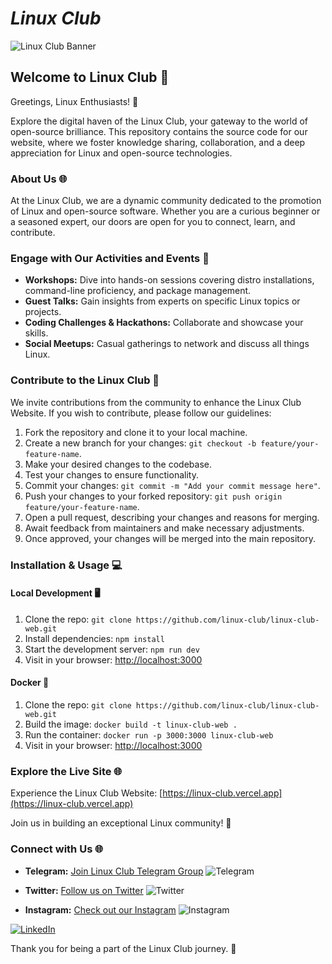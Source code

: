 # *Linux Club* 

![Linux Club Banner](/public/static/images/twitter-card.png)

<!-- Font Awesome Stylesheet -->
<link rel="stylesheet" href="https://cdnjs.cloudflare.com/ajax/libs/font-awesome/5.15.3/css/all.min.css" integrity="sha512-5AmDJ2AaaAriT+ctjI0GxqSQXr7ChHeF8MVFp+BUbM+X7e5sozQj3C3VpuFvIpS5zOnn24zi9BQa7EdEG8AaDg==" crossorigin="anonymous" />


## Welcome to Linux Club 🐧

Greetings, Linux Enthusiasts! 🚀

Explore the digital haven of the Linux Club, your gateway to the world of open-source brilliance. This repository contains the source code for our website, where we foster knowledge sharing, collaboration, and a deep appreciation for Linux and open-source technologies.

### About Us 🌐

At the Linux Club, we are a dynamic community dedicated to the promotion of Linux and open-source software. Whether you are a curious beginner or a seasoned expert, our doors are open for you to connect, learn, and contribute.

### Engage with Our Activities and Events 🚀

- **Workshops:** Dive into hands-on sessions covering distro installations, command-line proficiency, and package management.
- **Guest Talks:** Gain insights from experts on specific Linux topics or projects.
- **Coding Challenges & Hackathons:** Collaborate and showcase your skills.
- **Social Meetups:** Casual gatherings to network and discuss all things Linux.

### Contribute to the Linux Club 🤝

We invite contributions from the community to enhance the Linux Club Website. If you wish to contribute, please follow our guidelines:

1. Fork the repository and clone it to your local machine.
2. Create a new branch for your changes: `git checkout -b feature/your-feature-name`.
3. Make your desired changes to the codebase.
4. Test your changes to ensure functionality.
5. Commit your changes: `git commit -m "Add your commit message here"`.
6. Push your changes to your forked repository: `git push origin feature/your-feature-name`.
7. Open a pull request, describing your changes and reasons for merging.
8. Await feedback from maintainers and make necessary adjustments.
9. Once approved, your changes will be merged into the main repository.


### Installation & Usage 💻

#### Local Development 🖥️

1. Clone the repo: `git clone https://github.com/linux-club/linux-club-web.git`
2. Install dependencies: `npm install`
3. Start the development server: `npm run dev`
4. Visit in your browser: [http://localhost:3000](http://localhost:3000)

#### Docker  🐳

1. Clone the repo: `git clone https://github.com/linux-club/linux-club-web.git`
2. Build the image: `docker build -t linux-club-web .`
3. Run the container: `docker run -p 3000:3000 linux-club-web`
4. Visit in your browser: [http://localhost:3000](http://localhost:3000)  

### Explore the Live Site 🌐

Experience the Linux Club Website: [https://linux-club.vercel.app](https://linux-club.vercel.app)

Join us in building an exceptional Linux community! 🚀

### Connect with Us 🌐

  - **Telegram:** [Join Linux Club Telegram Group](https://t.me/Linux_Users_Club) ![Telegram](https://img.shields.io/badge/Join-Telegram-blue?style=flat-square&logo=telegram)

- **Twitter:** [Follow us on Twitter](https://twitter.com/i/communities/1607126742795448320) ![Twitter](https://img.shields.io/twitter/follow/linuxclub?style=social&logo=twitter)
- **Instagram:** [Check out our Instagram](https://www.instagram.com/the_linux.club?utm_source=ig_web_button_share_sheet&igsh=ZDNlZDc0MzIxNw==) ![Instagram](https://img.shields.io/badge/Follow-Instagram-pink?style=flat-square&logo=instagram)
  
[![LinkedIn](https://img.shields.io/badge/Connect-LinkedIn-blue?style=flat-square&logo=linkedin)](https://www.linkedin.com/groups/9274714/)


Thank you for being a part of the Linux Club journey. 🐧
